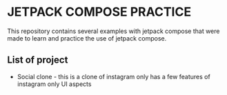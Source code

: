 # JETPACK COMPOSE PRACTICE

This repository contains several examples with jetpack compose that were made to learn and practice the use of jetpack compose.

## List of project
- Social clone - this is a clone of instagram  only has a few features of instagram only UI aspects